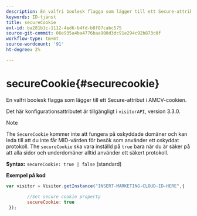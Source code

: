 ```yaml
---
description: En valfri boolesk flagga som lägger till ett Secure-attribut i AMCV-cookien.
keywords: ID-tjänst
title: secureCookie
exl-id: ba281b1c-1112-4ed6-b4fd-b8f87cabc575
source-git-commit: 06e935a4ba4776baa900d3dc91e294c92b873c0f
workflow-type: tm+mt
source-wordcount: '91'
ht-degree: 2%

---
```


# secureCookie{#securecookie}

En valfri boolesk flagga som lägger till ett Secure-attribut i AMCV-cookien.

Det här konfigurationsattributet är tillgängligt i `visitorAPI`, version 3.3.0.

>[!NOTE]
>
>The `SecureCookie` kommer inte att fungera på oskyddade domäner och kan leda till att du inte får MID-värden för besök som använder ett oskyddat protokoll. The `secureCookie` ska vara inställd på `true` bara när du är säker på att alla sidor och underdomäner alltid använder ett säkert protokoll.

**Syntax:** `secureCookie: true | false` (standard)

**Exempel på kod**

```js
var visitor = Visitor.getInstance("INSERT-MARKETING-CLOUD-ID-HERE",{ 
 
        //Set secure cookie property 
        secureCookie: true 
 });
```
